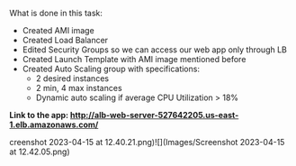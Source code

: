 What is done in this task:
- Created AMI image
- Created Load Balancer
- Edited Security Groups so we can access our web app only through LB
- Created Launch Template with AMI image mentioned before
- Created Auto Scaling group with specifications:
  - 2 desired instances
  - 2 min, 4 max instances
  - Dynamic auto scaling if average CPU Utilization > 18%

**Link to the app: http://alb-web-server-527642205.us-east-1.elb.amazonaws.com/**

creenshot 2023-04-15 at 12.40.21.png)![](Images/Screenshot 2023-04-15 at 12.42.05.png)